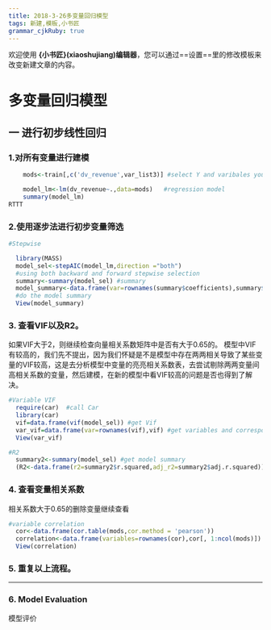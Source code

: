 ```yaml
---
title: 2018-3-26多变量回归模型
tags: 新建,模板,小书匠
grammar_cjkRuby: true
---
```



欢迎使用 **{小书匠}(xiaoshujiang)编辑器**，您可以通过==设置==里的修改模板来改变新建文章的内容。	
# 多变量回归模型
## 一 进行初步线性回归
### 1.对所有变量进行建模

``` r
    mods<-train[,c('dv_revenue',var_list3)] #select Y and varibales you want to try

    model_lm<-lm(dv_revenue~.,data=mods)   #regression model
    summary(model_lm)
RTTT
```


###  2.使用逐步法进行初步变量筛选

``` r
#Stepwise

  library(MASS)
  model_sel<-stepAIC(model_lm,direction ="both")  
  #using both backward and forward stepwise selection
  summary<-summary(model_sel) #summary
  model_summary<-data.frame(var=rownames(summary$coefficients),summary$coefficients) 
  #do the model summary
  View(model_summary)
```


### 3. 查看VIF以及R2。
如果VIF大于2，则继续检查向量相关系数矩阵中是否有大于0.65的。
模型中VIF有较高的，我们先不提出，因为我们怀疑是不是模型中存在两两相关导致了某些变量的VIF较高，这是去分析模型中变量的亮亮相关系数表，去尝试剔除两两变量间高相关系数的变量，然后建模，在新的模型中看VIF较高的问题是否也得到了解决。

``` r
#Variable VIF
  require(car)  #call Car
  library(car)
  vif=data.frame(vif(model_sel)) #get Vif
  var_vif=data.frame(var=rownames(vif),vif) #get variables and corresponding Vif
  View(var_vif)

#R2
  summary2<-summary(model_sel) #get model summary
  (R2<-data.frame(r2=summary2$r.squared,adj_r2=summary2$adj.r.squared)) #get R2
```
### 4. 查看变量相关系数

相关系数大于0.65的删除变量继续查看

``` r
#variable correlation
  cor<-data.frame(cor.table(mods,cor.method = 'pearson'))              #calculate the correlation
  correlation<-data.frame(variables=rownames(cor),cor[, 1:ncol(mods)]) #get correlation only
  View(correlation)
```
### 5. 重复以上流程。


----------
### 6. Model Evaluation 
模型评价
